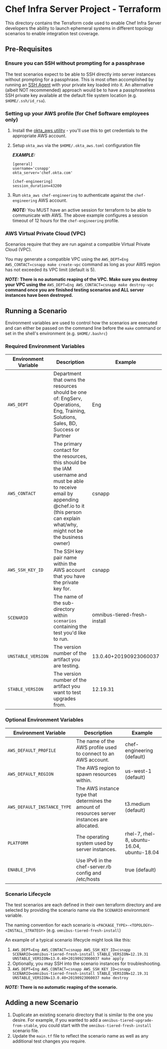 # Chef Infra Server Project - Terraform

This directory contains the Terraform code used to enable Chef Infra Server developers the ability to launch ephemeral systems in different topology scenarios to enable integration test coverage.

## Pre-Requisites

### Ensure you can SSH without prompting for a passphrase

The test scenarios expect to be able to SSH directly into server instances without prompting for a passphrase.  This is most often accomplished by running an [SSH Agent](https://www.ssh.com/ssh/agent) with your private key loaded into it.  An alternative (albeit NOT recommended) approach would be to have a passphraseless SSH private key available at the default file system location (e.g. `$HOME/.ssh/id_rsa`).

### Setting up your AWS profile (for Chef Software employees only)

1. Install the [okta_aws utility](https://github.com/chef/okta_aws) - you'll use this to get credentials to the appropriate AWS account.
2. Setup `okta_aws` via the `$HOME/.okta_aws.toml` configuration file

    ***EXAMPLE:***
    ```
    [general]
    username='csnapp'
    okta_server='chef.okta.com'

    [chef-engineering]
    session_duration=43200
    ```
3. Run `okta_aws chef-engineering` to authenticate against the `chef-engineering` AWS account.

    ***NOTE:*** You MUST have an active session for terraform to be able to communicate with AWS.  The above example configures a session timeout of 12 hours for the `chef-engineering` profile.

### AWS Virtual Private Cloud (VPC)

Scenarios require that they are run against a compatible Virtual Private Cloud (VPC).

You may generate a compatible VPC using the `AWS_DEPT=Eng AWS_CONTACT=csnapp make create-vpc` command as long as your AWS region has not exceeded its VPC limit (default is 5).

***NOTE:*** **There is no automatic reaping of the VPC.  Make sure you destroy your VPC using the** `AWS_DEPT=Eng AWS_CONTACT=csnapp make destroy-vpc` **command once you are finished testing scenarios and ALL server instances have been destroyed.**

## Running a Scenario
Environment variables are used to control how the scenarios are executed and can either be passed on the command line before the `make` command or set in the shell's environment (e.g. `$HOME/.bashrc`)

### Required Environment Variables
| Environment Variable | Description | Example |
|----------------------|------------------------------------------------------------------------------------------------------------------------------------------------------------------------------------------------------------|------------------------------|
| `AWS_DEPT` | Department that owns the resources should be one of: EngServ,  Operations, Eng, Training, Solutions, Sales, BD, Success or Partner | Eng |
| `AWS_CONTACT` | The primary contact for the resources, this should be the IAM username  and must be able to receive email by appending @chef.io to it (this  person can explain what/why, might not be the business owner) | csnapp |
| `AWS_SSH_KEY_ID` | The SSH key pair name within the AWS account that you have the private key for. | csnapp |
| `SCENARIO` | The name of the sub-directory within `scenarios` containing the test you'd like to run. | omnibus-tiered-fresh-install |
| `UNSTABLE_VERSION` | The version number of the artifact you are testing. | 13.0.40+20190923060037 |
| `STABLE_VERSION` | The version number of the artifact you want to test upgrades from. | 12.19.31 |

### Optional Environment Variables
| Environment Variable | Description | Example |
|-----------------------------|-----------------------------------------------------------------------------------------------|--------------------------------------------|
| `AWS_DEFAULT_PROFILE` | The name of the AWS profile used to connect to an AWS account. | chef-engineering (default) |
| `AWS_DEFAULT_REGION` | The AWS region to spawn resources within. | us-west-1 (default) |
| `AWS_DEFAULT_INSTANCE_TYPE` | The AWS instance type that determines the amount of resources server instances are allocated. | t3.medium (default) |
| `PLATFORM` | The operating system used by server instances. | rhel-7, rhel-8, ubuntu-16.04, ubuntu-18.04 |
| `ENABLE_IPV6` | Use IPv6 in the chef-server.rb config and /etc/hosts | true (default) |

### Scenario Lifecycle

The test scenarios are each defined in their own terraform directory and are selected by providing the scenario name via the `SCENARIO` environment variable.

The naming convention for each scenario is `<PACKAGE_TYPE>-<TOPOLOGY>-<INSTALL_STRATEGY>` (e.g. `omnibus-tiered-fresh-install`)

An example of a typical scenario lifecycle might look like this:

1. `AWS_DEPT=Eng AWS_CONTACT=csnapp AWS_SSH_KEY_ID=csnapp SCENARIO=omnibus-tiered-fresh-install STABLE_VERSION=12.19.31 UNSTABLE_VERSION=13.0.40+20190923060037 make apply`
2. Optionally, you may SSH into the scenario instances for troubleshooting.
3. `AWS_DEPT=Eng AWS_CONTACT=csnapp AWS_SSH_KEY_ID=csnapp SCENARIO=omnibus-tiered-fresh-install STABLE_VERSION=12.19.31 UNSTABLE_VERSION=13.0.40+20190923060037 make destroy`

***NOTE:*** **There is no automatic reaping of the scenario.**

## Adding a new Scenario

1. Duplicate an existing scenario directory that is similar to the one you desire. For example, if you wanted to add a
   `omnibus-tiered-upgrade-from-stable`, you could start with the `omnibus-tiered-fresh-install` scenario file.   
2. Update the `main.tf` file to reflect the scenario name as well as any additional test changes you require.

